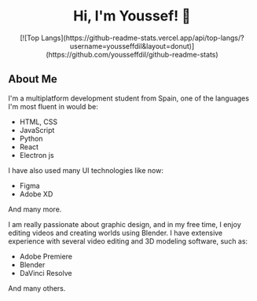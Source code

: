 <div align="center">
  <h1>Hi, I'm Youssef! 👋</h1>
      [![Top Langs](https://github-readme-stats.vercel.app/api/top-langs/?username=yousseffdil&layout=donut)](https://github.com/yousseffdil/github-readme-stats) 
</div>
  <h2>About Me</h2>
  <p>I'm a multiplatform development student from Spain, one of the languages ​​I'm most fluent in would be:</p>
  <ul>
    <li>HTML, CSS</li>
    <li>JavaScript</li>
    <li>Python</li>
    <li>React</li>
    <li>Electron js</li>
  </ul>
  <p>I have also used many UI technologies like now:</p>
  <ul>
    <li>Figma</li>
    <li>Adobe XD</li>
  </ul>
  <p>And many more.</p>
  <p>I am really passionate about graphic design, and in my free time, I enjoy editing videos and creating worlds using Blender. I have extensive experience with several video editing and 3D modeling software, such as:</p>
  <ul>
    <li>Adobe Premiere</li>
    <li>Blender</li>
    <li>DaVinci Resolve</li>
  </ul>
  <p>And many others.</p>

